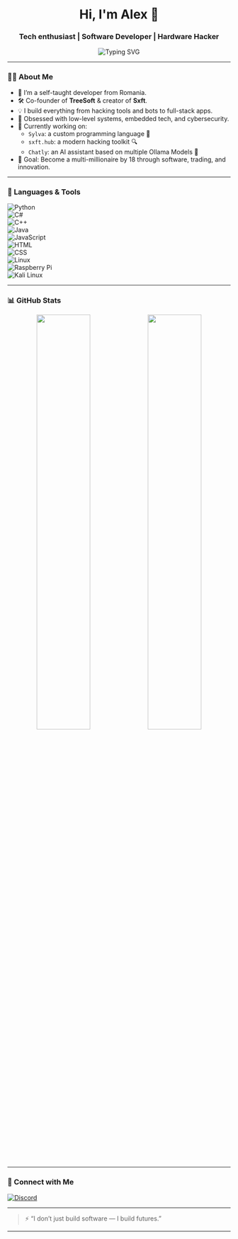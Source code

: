 <h1 align="center">Hi, I'm Alex 👋</h1>
<h3 align="center">Tech enthusiast | Software Developer | Hardware Hacker</h3>

<p align="center">
  <img src="https://readme-typing-svg.demolab.com?font=Fira+Code&duration=3000&pause=1000&color=8A2BE2&center=true&vCenter=true&width=435&lines=Creator+of+TreeSoft+%F0%9F%92%BB;Hacking+%26+Security+Geek+%F0%9F%94%90;Python%2C+C%23%2C+C%2B%2B%2C+Java%2C+JS+Dev;Always+building+something+awesome+..." alt="Typing SVG" />
</p>

---

### 👨‍💻 About Me

- 🧠 I’m a self-taught developer from Romania.
- 🛠️ Co-founder of **TreeSoft** & creator of **Sxft**.
- 💡 I build everything from hacking tools and bots to full-stack apps.
- 🔧 Obsessed with low-level systems, embedded tech, and cybersecurity.
- 🚀 Currently working on:
  - `Sylva`: a custom programming language 🧬
  - `sxft.hub`: a modern hacking toolkit 🔍
  - `Chatly`: an AI assistant based on multiple Ollama Models 🤖
- 🎯 Goal: Become a multi-millionaire by 18 through software, trading, and innovation.

---

### 🧰 Languages & Tools

![Python](https://img.shields.io/badge/-Python-05122A?style=flat&logo=python)  
![C#](https://img.shields.io/badge/-C%23-05122A?style=flat&logo=csharp)  
![C++](https://img.shields.io/badge/-C++-05122A?style=flat&logo=cplusplus)  
![Java](https://img.shields.io/badge/-Java-05122A?style=flat&logo=openjdk)  
![JavaScript](https://img.shields.io/badge/-JavaScript-05122A?style=flat&logo=javascript)  
![HTML](https://img.shields.io/badge/-HTML-05122A?style=flat&logo=html5)  
![CSS](https://img.shields.io/badge/-CSS-05122A?style=flat&logo=css3)  
![Linux](https://img.shields.io/badge/-Linux-05122A?style=flat&logo=linux)  
![Raspberry Pi](https://img.shields.io/badge/-Raspberry%20Pi-05122A?style=flat&logo=raspberry-pi)  
![Kali Linux](https://img.shields.io/badge/-Kali%20Linux-05122A?style=flat&logo=kalilinux)

---

### 📊 GitHub Stats

<p align="center">
  <img width="49%" src="https://github-readme-stats.vercel.app/api?username=alexutzusxft&show_icons=true&theme=tokyonight&hide_border=true" />
  <img width="49%" src="https://github-readme-streak-stats.herokuapp.com?user=alexutzusxft&theme=tokyonight&hide_border=true" />
</p>

---

### 🔗 Connect with Me

[![Discord](https://img.shields.io/badge/Discord-%237289DA.svg?style=for-the-badge&logo=discord&logoColor=white)](https://discord.gg/fGfBcU63Bm)  

---

> ⚡ “I don’t just build software — I build futures.”

---
